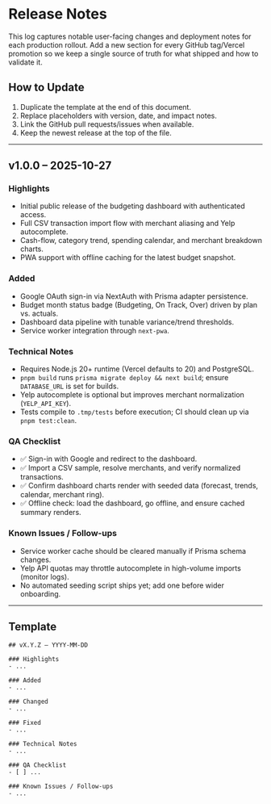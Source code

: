 # Release Notes

This log captures notable user-facing changes and deployment notes for each production rollout. Add a new section for every GitHub tag/Vercel promotion so we keep a single source of truth for what shipped and how to validate it.

## How to Update

1. Duplicate the template at the end of this document.
2. Replace placeholders with version, date, and impact notes.
3. Link the GitHub pull requests/issues when available.
4. Keep the newest release at the top of the file.

---

## v1.0.0 – 2025-10-27

### Highlights

- Initial public release of the budgeting dashboard with authenticated access.
- Full CSV transaction import flow with merchant aliasing and Yelp autocomplete.
- Cash-flow, category trend, spending calendar, and merchant breakdown charts.
- PWA support with offline caching for the latest budget snapshot.

### Added

- Google OAuth sign-in via NextAuth with Prisma adapter persistence.
- Budget month status badge (Budgeting, On Track, Over) driven by plan vs. actuals.
- Dashboard data pipeline with tunable variance/trend thresholds.
- Service worker integration through `next-pwa`.

### Technical Notes

- Requires Node.js 20+ runtime (Vercel defaults to 20) and PostgreSQL.
- `pnpm build` runs `prisma migrate deploy && next build`; ensure `DATABASE_URL` is set for builds.
- Yelp autocomplete is optional but improves merchant normalization (`YELP_API_KEY`).
- Tests compile to `.tmp/tests` before execution; CI should clean up via `pnpm test:clean`.

### QA Checklist

- ✅ Sign-in with Google and redirect to the dashboard.
- ✅ Import a CSV sample, resolve merchants, and verify normalized transactions.
- ✅ Confirm dashboard charts render with seeded data (forecast, trends, calendar, merchant ring).
- ✅ Offline check: load the dashboard, go offline, and ensure cached summary renders.

### Known Issues / Follow-ups

- Service worker cache should be cleared manually if Prisma schema changes.
- Yelp API quotas may throttle autocomplete in high-volume imports (monitor logs).
- No automated seeding script ships yet; add one before wider onboarding.

---

## Template

```
## vX.Y.Z – YYYY-MM-DD

### Highlights
- ...

### Added
- ...

### Changed
- ...

### Fixed
- ...

### Technical Notes
- ...

### QA Checklist
- [ ] ...

### Known Issues / Follow-ups
- ...
```
